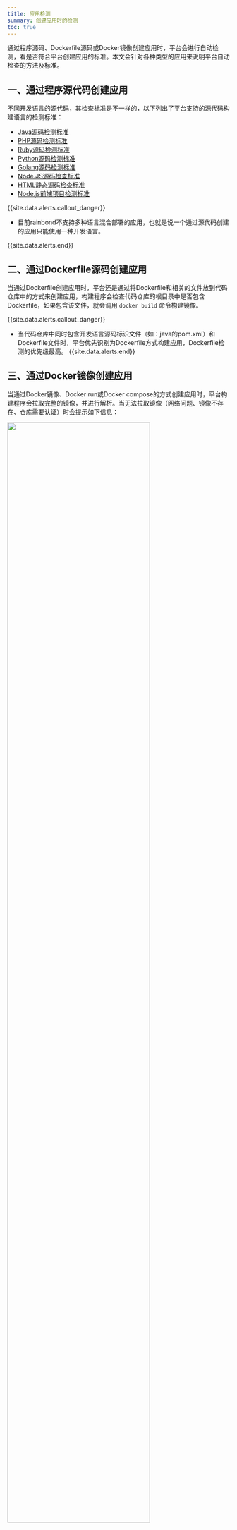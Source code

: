 ```yaml
---
title: 应用检测
summary: 创建应用时的检测
toc: true
---
```


通过程序源码、Dockerfile源码或Docker镜像创建应用时，平台会进行自动检测，看是否符合平台创建应用的标准。本文会针对各种类型的应用来说明平台自动检查的方法及标准。


## 一、通过程序源代码创建应用

不同开发语言的源代码，其检查标准是不一样的，以下列出了平台支持的源代码构建语言的检测标准：

- [Java源码检测标准](language-support/java.html#part-db8881a8c8748f64)
- [PHP源码检测标准](language-support/php.html#part-db8881a8c8748f64)
- [Ruby源码检测标准](language-support/ruby.html#part-db8881a8c8748f64)
- [Python源码检测标准](language-support/python.html#part-db8881a8c8748f64)
- [Golang源码检测标准](language-support/golang.html#part-db8881a8c8748f64)
- [Node.JS源码检查标准](language-support/nodejs.html#part-db8881a8c8748f64)
- [HTML静态源码检查标准](language-support/html.html)
- [Node.js前端项目检测标准](language-support/nodejs2html.html)

{{site.data.alerts.callout_danger}}

- 目前rainbond不支持多种语言混合部署的应用，也就是说一个通过源代码创建的应用只能使用一种开发语言。

{{site.data.alerts.end}}

## 二、通过Dockerfile源码创建应用

当通过Dockerfile创建应用时，平台还是通过将Dockerfile和相关的文件放到代码仓库中的方式来创建应用，构建程序会检查代码仓库的根目录中是否包含Dockerfile，如果包含该文件，就会调用 `docker build` 命令构建镜像。

{{site.data.alerts.callout_danger}}

- 当代码仓库中同时包含开发语言源码标识文件（如：java的pom.xml）和Dockerfile文件时，平台优先识别为Dockerfile方式构建应用，Dockerfile检测的优先级最高。
{{site.data.alerts.end}}

## 三、通过Docker镜像创建应用

当通过Docker镜像、Docker run或Docker compose的方式创建应用时，平台构建程序会拉取完整的镜像，并进行解析。当无法拉取镜像（网络问题、镜像不存在、仓库需要认证）时会提示如下信息：

<img src="https://static.goodrain.com/images/docs/3.6/user-manual/app-detect-docker.png" width="80%" />

这时，你需要检查填写的Docker镜像的地址或者docker run命令是否正确，如果是需要登录的镜像仓库，请先在所有管理节点通过`Docker login` 命令登录私有仓库。